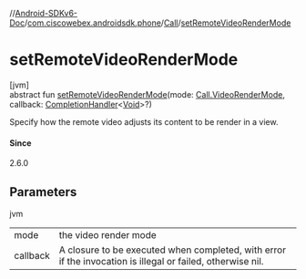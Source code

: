 //[Android-SDKv6-Doc](../../../index.md)/[com.ciscowebex.androidsdk.phone](../index.md)/[Call](index.md)/[setRemoteVideoRenderMode](set-remote-video-render-mode.md)

# setRemoteVideoRenderMode

[jvm]\
abstract fun [setRemoteVideoRenderMode](set-remote-video-render-mode.md)(mode: [Call.VideoRenderMode](-video-render-mode/index.md), callback: [CompletionHandler](../../com.ciscowebex.androidsdk/-completion-handler/index.md)&lt;[Void](https://docs.oracle.com/javase/8/docs/api/java/lang/Void.html)&gt;?)

Specify how the remote video adjusts its content to be render in a view.

#### Since

2.6.0

## Parameters

jvm

| | |
|---|---|
| mode | the video render mode |
| callback | A closure to be executed when completed, with error if the invocation is illegal or failed, otherwise nil. |
